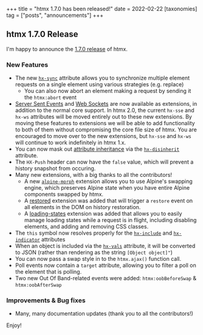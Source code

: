 +++
title = "htmx 1.7.0 has been released!"
date = 2022-02-22
[taxonomies]
tag = ["posts", "announcements"]
+++

## htmx 1.7.0 Release

I'm happy to announce the [1.7.0 release](https://unpkg.com/browse/htmx.org@1.7.0/) of htmx.

### New Features

* The new [`hx-sync`](@/attributes/hx-sync.md) attribute allows you to synchronize multiple element requests on a single
  element using various strategies (e.g. replace)
  * You can also now abort an element making a request by sending it the `htmx:abort` event
* [Server Sent Events](@/extensions/server-sent-events.md) and [Web Sockets](@/extensions/web-sockets.md) are now available as 
  extensions, in addition to the normal core support.  In htmx 2.0, the current `hx-sse` and `hx-ws` attributes will be
  moved entirely out to these new extensions.  By moving these features to extensions we will be able to add functionality 
  to both of them without compromising the core file size of htmx.  You are encouraged to move over to the new 
  extensions, but `hx-sse` and `hx-ws` will continue to work indefinitely in htmx 1.x.
* You can now mask out [attribute inheritance](@/docs.md#inheritance) via the [`hx-disinherit`](@/attributes/hx-disinherit.md) attribute.
* The `HX-Push` header can now have the `false` value, which will prevent a history snapshot from occuring.
* Many new extensions, with a big thanks to all the contributors!
    * A new [`alpine-morph`](@/extensions/alpine-morph.md) extension allows you to use Alpine's swapping engine, which preserves Alpine state when you have entire Alpine components swapped by htmx.
    * A [restored](@/extensions/restored.md) extension was added that will trigger a `restore` event on all elements in the DOM
      on history restoration.
    * A [loading-states](@/extensions/loading-states.md) extension was added that allows you to easily manage loading states
      while a request is in flight, including disabling elements, and adding and removing CSS classes. 
* The `this` symbol now resolves properly for the [`hx-include`](@/attributes/hx-include.md) and [`hx-indicator`](@/attributes/hx-indicator.md)
  attributes
* When an object is included via the [`hx-vals`](@/attributes/hx-vals.md) attribute, it will be converted to JSON (rather 
  than rendering as the string `[Object object]"`)
* You can now pass a swap style in to the `htmx.ajax()` function call.
* Poll events now contain a `target` attribute, allowing you to filter a poll on the element that is polling.
* Two new Out Of Band-related events were added: `htmx:oobBeforeSwap` & `htmx:oobAfterSwap`
  
### Improvements & Bug fixes

* Many, many documentation updates (thank you to all the contributors!)

Enjoy!
